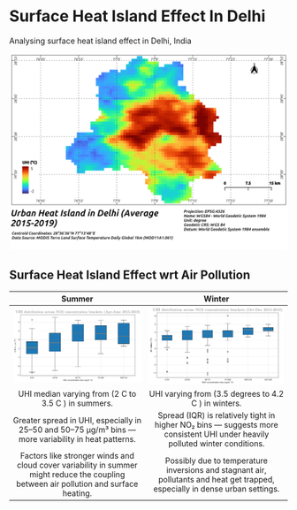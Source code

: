 # Surface Heat Island Effect In Delhi
Analysing surface heat island effect in Delhi, India

![](./result/uhi-effect-delhi.png)

## Surface Heat Island Effect wrt Air Pollution

Summer             |  Winter
:-------------------------:|:-------------------------:
![](./result/summer_NO2_uhi_dist.jpg)  |  ![](./result/winter_NO2_uhi_dist.jpg)
UHI median varying from (2 C to 3.5 C ) in summers.  |  UHI varying from (3.5 degrees to 4.2 C ) in winters.
Greater spread in UHI, especially in 25–50 and 50–75 µg/m³ bins — more variability in heat patterns.  | Spread (IQR) is relatively tight in higher NO₂ bins — suggests more consistent UHI under heavily polluted winter conditions.​
Factors like stronger winds and cloud cover variability in summer might reduce the coupling between air pollution and surface heating.​  |  Possibly due to temperature inversions and stagnant air, pollutants and heat get trapped, especially in dense urban settings.​
